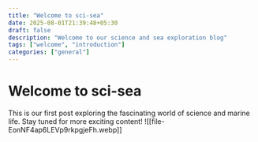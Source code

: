 ```yaml
---
title: "Welcome to sci-sea"
date: 2025-08-01T21:39:48+05:30
draft: false
description: "Welcome to our science and sea exploration blog"
tags: ["welcome", "introduction"]
categories: ["general"]
---
```


# Welcome to sci-sea

This is our first post exploring the fascinating world of science and marine life. Stay tuned for more exciting content!
![[file-EonNF4ap6LEVp9rkpgjeFh.webp]]

<!-- UPLOADED 2025-08-02 01:04:43-->
